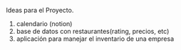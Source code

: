 Ideas para el Proyecto.

1. calendario (notion)
2. base de datos con restaurantes(rating, precios, etc)
3. aplicación para manejar el inventario de una empresa
